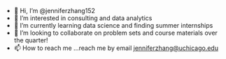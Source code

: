 - 👋 Hi, I’m @jenniferzhang152
- 👀 I’m interested in consulting and data analytics
- 🌱 I’m currently learning data science and finding summer internships
- 💞️ I’m looking to collaborate on problem sets and course materials over the quarter!
- 📫 How to reach me ...reach me by email jenniferzhang@uchicago.edu

<!---
jenniferzhang152/jenniferzhang152 is a ✨ special ✨ repository because its `README.md` (this file) appears on your GitHub profile.
You can click the Preview link to take a look at your changes.
--->
